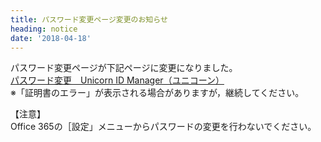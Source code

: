 ```yaml
---
title: パスワード変更ページ変更のお知らせ
heading: notice
date: '2018-04-18'
---
```


パスワード変更ページが下記ページに変更になりました。  
[パスワード変更　Unicorn ID Manager（ユニコーン）](https://www.naruto-u.ac.jp/unicornidm/user/naruto/password/)  
※「証明書のエラー」が表示される場合がありますが，継続してください。  

【注意】  
Office 365の［設定」メニューからパスワードの変更を行わないでください。


